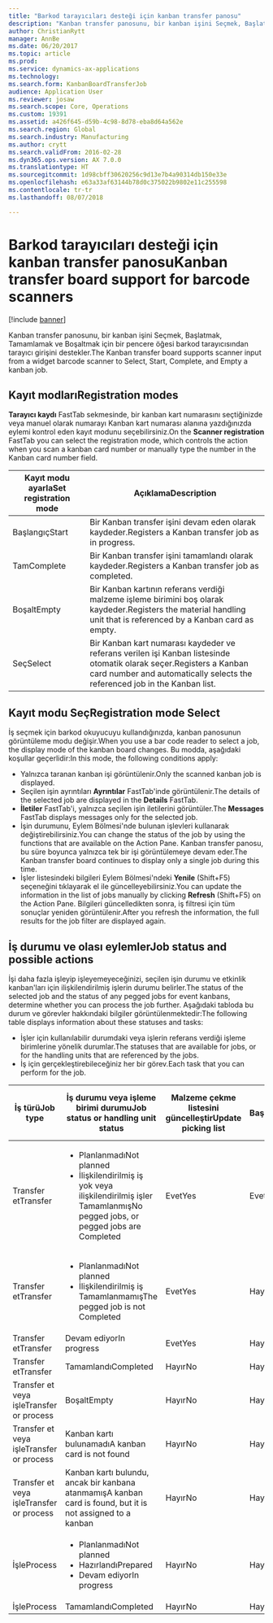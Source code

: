 ```yaml
---
title: "Barkod tarayıcıları desteği için kanban transfer panosu"
description: "Kanban transfer panosunu, bir kanban işini Seçmek, Başlatmak, Tamamlamak ve Boşaltmak için bir pencere öğesi barkod tarayıcısından tarayıcı girişini destekler."
author: ChristianRytt
manager: AnnBe
ms.date: 06/20/2017
ms.topic: article
ms.prod: 
ms.service: dynamics-ax-applications
ms.technology: 
ms.search.form: KanbanBoardTransferJob
audience: Application User
ms.reviewer: josaw
ms.search.scope: Core, Operations
ms.custom: 19391
ms.assetid: a426f645-d59b-4c98-8d78-eba8d64a562e
ms.search.region: Global
ms.search.industry: Manufacturing
ms.author: crytt
ms.search.validFrom: 2016-02-28
ms.dyn365.ops.version: AX 7.0.0
ms.translationtype: HT
ms.sourcegitcommit: 1d98cbff30620256c9d13e7b4a90314db150e33e
ms.openlocfilehash: e63a33af63144b78d0c375022b9802e11c255598
ms.contentlocale: tr-tr
ms.lasthandoff: 08/07/2018

---
```


# <a name="kanban-transfer-board-support-for-barcode-scanners"></a><span data-ttu-id="35b7a-103">Barkod tarayıcıları desteği için kanban transfer panosu</span><span class="sxs-lookup"><span data-stu-id="35b7a-103">Kanban transfer board support for barcode scanners</span></span>

[!include [banner](../includes/banner.md)]

<span data-ttu-id="35b7a-104">Kanban transfer panosunu, bir kanban işini Seçmek, Başlatmak, Tamamlamak ve Boşaltmak için bir pencere öğesi barkod tarayıcısından tarayıcı girişini destekler.</span><span class="sxs-lookup"><span data-stu-id="35b7a-104">The Kanban transfer board supports scanner input from a widget barcode scanner to Select, Start, Complete, and Empty a kanban job.</span></span>

<a name="registration-modes"></a><span data-ttu-id="35b7a-105">Kayıt modları</span><span class="sxs-lookup"><span data-stu-id="35b7a-105">Registration modes</span></span>
------------------

<span data-ttu-id="35b7a-106">**Tarayıcı kaydı** FastTab sekmesinde, bir kanban kart numarasını seçtiğinizde veya manuel olarak numarayı Kanban kart numarası alanına yazdığınızda eylemi kontrol eden kayıt modunu seçebilirsiniz.</span><span class="sxs-lookup"><span data-stu-id="35b7a-106">On the **Scanner registration** FastTab you can select the registration mode, which controls the action when you scan a kanban card number or manually type the number in the Kanban card number field.</span></span>

| <span data-ttu-id="35b7a-107">Kayıt modu ayarla</span><span class="sxs-lookup"><span data-stu-id="35b7a-107">Set registration mode</span></span> | <span data-ttu-id="35b7a-108">Açıklama</span><span class="sxs-lookup"><span data-stu-id="35b7a-108">Description</span></span>                                                                                     |
|-----------------------|-------------------------------------------------------------------------------------------------|
| <span data-ttu-id="35b7a-109">Başlangıç</span><span class="sxs-lookup"><span data-stu-id="35b7a-109">Start</span></span>                 | <span data-ttu-id="35b7a-110">Bir Kanban transfer işini devam eden olarak kaydeder.</span><span class="sxs-lookup"><span data-stu-id="35b7a-110">Registers a Kanban transfer job as in progress.</span></span>                                                 |
| <span data-ttu-id="35b7a-111">Tam</span><span class="sxs-lookup"><span data-stu-id="35b7a-111">Complete</span></span>              | <span data-ttu-id="35b7a-112">Bir Kanban transfer işini tamamlandı olarak kaydeder.</span><span class="sxs-lookup"><span data-stu-id="35b7a-112">Registers a Kanban transfer job as completed.</span></span>                                                   |
| <span data-ttu-id="35b7a-113">Boşalt</span><span class="sxs-lookup"><span data-stu-id="35b7a-113">Empty</span></span>                 | <span data-ttu-id="35b7a-114">Bir Kanban kartının referans verdiği malzeme işleme birimini boş olarak kaydeder.</span><span class="sxs-lookup"><span data-stu-id="35b7a-114">Registers the material handling unit that is referenced by a Kanban card as empty.</span></span>              |
| <span data-ttu-id="35b7a-115">Seç</span><span class="sxs-lookup"><span data-stu-id="35b7a-115">Select</span></span>                | <span data-ttu-id="35b7a-116">Bir Kanban kart numarası kaydeder ve referans verilen işi Kanban listesinde otomatik olarak seçer.</span><span class="sxs-lookup"><span data-stu-id="35b7a-116">Registers a Kanban card number and automatically selects the referenced job in the Kanban list.</span></span> |

 
<a name="registration-mode-select"></a><span data-ttu-id="35b7a-117">Kayıt modu Seç</span><span class="sxs-lookup"><span data-stu-id="35b7a-117">Registration mode Select</span></span>
------------------------

<span data-ttu-id="35b7a-118">İş seçmek için barkod okuyucuyu kullandığınızda, kanban panosunun görüntüleme modu değişir.</span><span class="sxs-lookup"><span data-stu-id="35b7a-118">When you use a bar code reader to select a job, the display mode of the kanban board changes.</span></span> <span data-ttu-id="35b7a-119">Bu modda, aşağıdaki koşullar geçerlidir:</span><span class="sxs-lookup"><span data-stu-id="35b7a-119">In this mode, the following conditions apply:</span></span>

-   <span data-ttu-id="35b7a-120">Yalnızca taranan kanban işi görüntülenir.</span><span class="sxs-lookup"><span data-stu-id="35b7a-120">Only the scanned kanban job is displayed.</span></span>
-   <span data-ttu-id="35b7a-121">Seçilen işin ayrıntıları **Ayrıntılar** FastTab'inde görüntülenir.</span><span class="sxs-lookup"><span data-stu-id="35b7a-121">The details of the selected job are displayed in the **Details** FastTab.</span></span>
-   <span data-ttu-id="35b7a-122">**İletiler** FastTab'i, yalnızca seçilen işin iletilerini görüntüler.</span><span class="sxs-lookup"><span data-stu-id="35b7a-122">The **Messages** FastTab displays messages only for the selected job.</span></span>
-   <span data-ttu-id="35b7a-123">İşin durumunu, Eylem Bölmesi'nde bulunan işlevleri kullanarak değiştirebilirsiniz.</span><span class="sxs-lookup"><span data-stu-id="35b7a-123">You can change the status of the job by using the functions that are available on the Action Pane.</span></span> <span data-ttu-id="35b7a-124">Kanban transfer panosu, bu süre boyunca yalnızca tek bir işi görüntülemeye devam eder.</span><span class="sxs-lookup"><span data-stu-id="35b7a-124">The Kanban transfer board continues to display only a single job during this time.</span></span>
-   <span data-ttu-id="35b7a-125">İşler listesindeki bilgileri Eylem Bölmesi'ndeki **Yenile** (Shift+F5) seçeneğini tıklayarak el ile güncelleyebilirsiniz.</span><span class="sxs-lookup"><span data-stu-id="35b7a-125">You can update the information in the list of jobs manually by clicking **Refresh** (Shift+F5) on the Action Pane.</span></span> <span data-ttu-id="35b7a-126">Bilgileri güncelledikten sonra, iş filtresi için tüm sonuçlar yeniden görüntülenir.</span><span class="sxs-lookup"><span data-stu-id="35b7a-126">After you refresh the information, the full results for the job filter are displayed again.</span></span>

## <a name="job-status-and-possible-actions"></a><span data-ttu-id="35b7a-127">İş durumu ve olası eylemler</span><span class="sxs-lookup"><span data-stu-id="35b7a-127">Job status and possible actions</span></span>
<span data-ttu-id="35b7a-128">İşi daha fazla işleyip işleyemeyeceğinizi, seçilen işin durumu ve etkinlik kanban'ları için ilişkilendirilmiş işlerin durumu belirler.</span><span class="sxs-lookup"><span data-stu-id="35b7a-128">The status of the selected job and the status of any pegged jobs for event kanbans, determine whether you can process the job further.</span></span> <span data-ttu-id="35b7a-129">Aşağıdaki tabloda bu durum ve görevler hakkındaki bilgiler görüntülenmektedir:</span><span class="sxs-lookup"><span data-stu-id="35b7a-129">The following table displays information about these statuses and tasks:</span></span>
-   <span data-ttu-id="35b7a-130">İşler için kullanılabilir durumdaki veya işlerin referans verdiği işleme birimlerine yönelik durumlar.</span><span class="sxs-lookup"><span data-stu-id="35b7a-130">The statuses that are available for jobs, or for the handling units that are referenced by the jobs.</span></span>
-   <span data-ttu-id="35b7a-131">İş için gerçekleştirebileceğiniz her bir görev.</span><span class="sxs-lookup"><span data-stu-id="35b7a-131">Each task that you can perform for the job.</span></span>

<table>
<colgroup>
<col width="12%" />
<col width="12%" />
<col width="12%" />
<col width="12%" />
<col width="12%" />
<col width="12%" />
<col width="12%" />
<col width="12%" />
</colgroup>
<thead>
<tr class="header">
<th><span data-ttu-id="35b7a-132">İş türü</span><span class="sxs-lookup"><span data-stu-id="35b7a-132">Job type</span></span></th>
<th><span data-ttu-id="35b7a-133">İş durumu veya işleme birimi durumu</span><span class="sxs-lookup"><span data-stu-id="35b7a-133">Job status or handling unit status</span></span></th>
<th><span data-ttu-id="35b7a-134">Malzeme çekme listesini güncelleştir</span><span class="sxs-lookup"><span data-stu-id="35b7a-134">Update picking list</span></span></th>
<th><span data-ttu-id="35b7a-135">Başlangıç</span><span class="sxs-lookup"><span data-stu-id="35b7a-135">Start</span></span></th>
<th><span data-ttu-id="35b7a-136">Kaydı güncelleştir</span><span class="sxs-lookup"><span data-stu-id="35b7a-136">Update registration</span></span></th>
<th><span data-ttu-id="35b7a-137">Tam</span><span class="sxs-lookup"><span data-stu-id="35b7a-137">Complete</span></span></th>
<th><span data-ttu-id="35b7a-138">Boşalt</span><span class="sxs-lookup"><span data-stu-id="35b7a-138">Empty</span></span></th>
<th><span data-ttu-id="35b7a-139">Olay kanbanları oluştur</span><span class="sxs-lookup"><span data-stu-id="35b7a-139">Create event kanbans</span></span></th>
</tr>
</thead>
<tbody>
<tr class="odd">
<td><span data-ttu-id="35b7a-140">Transfer et</span><span class="sxs-lookup"><span data-stu-id="35b7a-140">Transfer</span></span></td>
<td><ul>
<li><span data-ttu-id="35b7a-141">Planlanmadı</span><span class="sxs-lookup"><span data-stu-id="35b7a-141">Not planned</span></span></li>
<li><span data-ttu-id="35b7a-142">İlişkilendirilmiş iş yok veya ilişkilendirilmiş işler Tamamlanmış</span><span class="sxs-lookup"><span data-stu-id="35b7a-142">No pegged jobs, or pegged jobs are Completed</span></span></li>
</ul></td>
<td><span data-ttu-id="35b7a-143">Evet</span><span class="sxs-lookup"><span data-stu-id="35b7a-143">Yes</span></span></td>
<td><span data-ttu-id="35b7a-144">Evet</span><span class="sxs-lookup"><span data-stu-id="35b7a-144">Yes</span></span></td>
<td><span data-ttu-id="35b7a-145">Evet</span><span class="sxs-lookup"><span data-stu-id="35b7a-145">Yes</span></span></td>
<td><span data-ttu-id="35b7a-146">Evet</span><span class="sxs-lookup"><span data-stu-id="35b7a-146">Yes</span></span></td>
<td><span data-ttu-id="35b7a-147">Hayır</span><span class="sxs-lookup"><span data-stu-id="35b7a-147">No</span></span></td>
<td><span data-ttu-id="35b7a-148">Evet</span><span class="sxs-lookup"><span data-stu-id="35b7a-148">Yes</span></span></td>
</tr>
<tr class="even">
<td><span data-ttu-id="35b7a-149">Transfer et</span><span class="sxs-lookup"><span data-stu-id="35b7a-149">Transfer</span></span></td>
<td><ul>
<li><span data-ttu-id="35b7a-150">Planlanmadı</span><span class="sxs-lookup"><span data-stu-id="35b7a-150">Not planned</span></span></li>
<li><span data-ttu-id="35b7a-151">İlişkilendirilmiş iş Tamamlanmamış</span><span class="sxs-lookup"><span data-stu-id="35b7a-151">The pegged job is not Completed</span></span></li>
</ul></td>
<td><span data-ttu-id="35b7a-152">Evet</span><span class="sxs-lookup"><span data-stu-id="35b7a-152">Yes</span></span></td>
<td><span data-ttu-id="35b7a-153">Hayır</span><span class="sxs-lookup"><span data-stu-id="35b7a-153">No</span></span></td>
<td><span data-ttu-id="35b7a-154">Evet</span><span class="sxs-lookup"><span data-stu-id="35b7a-154">Yes</span></span></td>
<td><span data-ttu-id="35b7a-155">Hayır</span><span class="sxs-lookup"><span data-stu-id="35b7a-155">No</span></span></td>
<td><span data-ttu-id="35b7a-156">Hayır</span><span class="sxs-lookup"><span data-stu-id="35b7a-156">No</span></span></td>
<td><span data-ttu-id="35b7a-157">Hayır</span><span class="sxs-lookup"><span data-stu-id="35b7a-157">No</span></span></td>
</tr>
<tr class="odd">
<td><span data-ttu-id="35b7a-158">Transfer et</span><span class="sxs-lookup"><span data-stu-id="35b7a-158">Transfer</span></span></td>
<td><span data-ttu-id="35b7a-159">Devam ediyor</span><span class="sxs-lookup"><span data-stu-id="35b7a-159">In progress</span></span></td>
<td><span data-ttu-id="35b7a-160">Evet</span><span class="sxs-lookup"><span data-stu-id="35b7a-160">Yes</span></span></td>
<td><span data-ttu-id="35b7a-161">Hayır</span><span class="sxs-lookup"><span data-stu-id="35b7a-161">No</span></span></td>
<td><span data-ttu-id="35b7a-162">Evet</span><span class="sxs-lookup"><span data-stu-id="35b7a-162">Yes</span></span></td>
<td><span data-ttu-id="35b7a-163">Evet</span><span class="sxs-lookup"><span data-stu-id="35b7a-163">Yes</span></span></td>
<td><span data-ttu-id="35b7a-164">Hayır</span><span class="sxs-lookup"><span data-stu-id="35b7a-164">No</span></span></td>
<td><span data-ttu-id="35b7a-165">Hayır</span><span class="sxs-lookup"><span data-stu-id="35b7a-165">No</span></span></td>
</tr>
<tr class="even">
<td><span data-ttu-id="35b7a-166">Transfer et</span><span class="sxs-lookup"><span data-stu-id="35b7a-166">Transfer</span></span></td>
<td><span data-ttu-id="35b7a-167">Tamamlandı</span><span class="sxs-lookup"><span data-stu-id="35b7a-167">Completed</span></span></td>
<td><span data-ttu-id="35b7a-168">Hayır</span><span class="sxs-lookup"><span data-stu-id="35b7a-168">No</span></span></td>
<td><span data-ttu-id="35b7a-169">Hayır</span><span class="sxs-lookup"><span data-stu-id="35b7a-169">No</span></span></td>
<td><span data-ttu-id="35b7a-170">Hayır</span><span class="sxs-lookup"><span data-stu-id="35b7a-170">No</span></span></td>
<td><span data-ttu-id="35b7a-171">Hayır</span><span class="sxs-lookup"><span data-stu-id="35b7a-171">No</span></span></td>
<td><span data-ttu-id="35b7a-172">Evet</span><span class="sxs-lookup"><span data-stu-id="35b7a-172">Yes</span></span></td>
<td><span data-ttu-id="35b7a-173">Hayır</span><span class="sxs-lookup"><span data-stu-id="35b7a-173">No</span></span></td>
</tr>
<tr class="odd">
<td><span data-ttu-id="35b7a-174">Transfer et veya işle</span><span class="sxs-lookup"><span data-stu-id="35b7a-174">Transfer or process</span></span></td>
<td><span data-ttu-id="35b7a-175">Boşalt</span><span class="sxs-lookup"><span data-stu-id="35b7a-175">Empty</span></span></td>
<td><span data-ttu-id="35b7a-176">Hayır</span><span class="sxs-lookup"><span data-stu-id="35b7a-176">No</span></span></td>
<td><span data-ttu-id="35b7a-177">Hayır</span><span class="sxs-lookup"><span data-stu-id="35b7a-177">No</span></span></td>
<td><span data-ttu-id="35b7a-178">Hayır</span><span class="sxs-lookup"><span data-stu-id="35b7a-178">No</span></span></td>
<td><span data-ttu-id="35b7a-179">Hayır</span><span class="sxs-lookup"><span data-stu-id="35b7a-179">No</span></span></td>
<td><span data-ttu-id="35b7a-180">Hayır</span><span class="sxs-lookup"><span data-stu-id="35b7a-180">No</span></span></td>
<td><span data-ttu-id="35b7a-181">Hayır</span><span class="sxs-lookup"><span data-stu-id="35b7a-181">No</span></span></td>
</tr>
<tr class="even">
<td><span data-ttu-id="35b7a-182">Transfer et veya işle</span><span class="sxs-lookup"><span data-stu-id="35b7a-182">Transfer or process</span></span></td>
<td><span data-ttu-id="35b7a-183">Kanban kartı bulunamadı</span><span class="sxs-lookup"><span data-stu-id="35b7a-183">A kanban card is not found</span></span></td>
<td><span data-ttu-id="35b7a-184">Hayır</span><span class="sxs-lookup"><span data-stu-id="35b7a-184">No</span></span></td>
<td><span data-ttu-id="35b7a-185">Hayır</span><span class="sxs-lookup"><span data-stu-id="35b7a-185">No</span></span></td>
<td><span data-ttu-id="35b7a-186">Hayır</span><span class="sxs-lookup"><span data-stu-id="35b7a-186">No</span></span></td>
<td><span data-ttu-id="35b7a-187">Hayır</span><span class="sxs-lookup"><span data-stu-id="35b7a-187">No</span></span></td>
<td><span data-ttu-id="35b7a-188">Hayır</span><span class="sxs-lookup"><span data-stu-id="35b7a-188">No</span></span></td>
<td><span data-ttu-id="35b7a-189">Hayır</span><span class="sxs-lookup"><span data-stu-id="35b7a-189">No</span></span></td>
</tr>
<tr class="odd">
<td><span data-ttu-id="35b7a-190">Transfer et veya işle</span><span class="sxs-lookup"><span data-stu-id="35b7a-190">Transfer or process</span></span></td>
<td><span data-ttu-id="35b7a-191">Kanban kartı bulundu, ancak bir kanbana atanmamış</span><span class="sxs-lookup"><span data-stu-id="35b7a-191">A kanban card is found, but it is not assigned to a kanban</span></span></td>
<td><span data-ttu-id="35b7a-192">Hayır</span><span class="sxs-lookup"><span data-stu-id="35b7a-192">No</span></span></td>
<td><span data-ttu-id="35b7a-193">Hayır</span><span class="sxs-lookup"><span data-stu-id="35b7a-193">No</span></span></td>
<td><span data-ttu-id="35b7a-194">Hayır</span><span class="sxs-lookup"><span data-stu-id="35b7a-194">No</span></span></td>
<td><span data-ttu-id="35b7a-195">Hayır</span><span class="sxs-lookup"><span data-stu-id="35b7a-195">No</span></span></td>
<td><span data-ttu-id="35b7a-196">Hayır</span><span class="sxs-lookup"><span data-stu-id="35b7a-196">No</span></span></td>
<td><span data-ttu-id="35b7a-197">Hayır</span><span class="sxs-lookup"><span data-stu-id="35b7a-197">No</span></span></td>
</tr>
<tr class="even">
<td><span data-ttu-id="35b7a-198">İşle</span><span class="sxs-lookup"><span data-stu-id="35b7a-198">Process</span></span></td>
<td><ul>
<li><span data-ttu-id="35b7a-199">Planlanmadı</span><span class="sxs-lookup"><span data-stu-id="35b7a-199">Not planned</span></span></li>
<li><span data-ttu-id="35b7a-200">Hazırlandı</span><span class="sxs-lookup"><span data-stu-id="35b7a-200">Prepared</span></span></li>
<li><span data-ttu-id="35b7a-201">Devam ediyor</span><span class="sxs-lookup"><span data-stu-id="35b7a-201">In progress</span></span></li>
</ul></td>
<td><span data-ttu-id="35b7a-202">Hayır</span><span class="sxs-lookup"><span data-stu-id="35b7a-202">No</span></span></td>
<td><span data-ttu-id="35b7a-203">Hayır</span><span class="sxs-lookup"><span data-stu-id="35b7a-203">No</span></span></td>
<td><span data-ttu-id="35b7a-204">Hayır</span><span class="sxs-lookup"><span data-stu-id="35b7a-204">No</span></span></td>
<td><span data-ttu-id="35b7a-205">Hayır</span><span class="sxs-lookup"><span data-stu-id="35b7a-205">No</span></span></td>
<td><span data-ttu-id="35b7a-206">Hayır</span><span class="sxs-lookup"><span data-stu-id="35b7a-206">No</span></span></td>
<td><span data-ttu-id="35b7a-207">Hayır</span><span class="sxs-lookup"><span data-stu-id="35b7a-207">No</span></span></td>
</tr>
<tr class="odd">
<td><span data-ttu-id="35b7a-208">İşle</span><span class="sxs-lookup"><span data-stu-id="35b7a-208">Process</span></span></td>
<td><span data-ttu-id="35b7a-209">Tamamlandı</span><span class="sxs-lookup"><span data-stu-id="35b7a-209">Completed</span></span></td>
<td><span data-ttu-id="35b7a-210">Hayır</span><span class="sxs-lookup"><span data-stu-id="35b7a-210">No</span></span></td>
<td><span data-ttu-id="35b7a-211">Hayır</span><span class="sxs-lookup"><span data-stu-id="35b7a-211">No</span></span></td>
<td><span data-ttu-id="35b7a-212">Hayır</span><span class="sxs-lookup"><span data-stu-id="35b7a-212">No</span></span></td>
<td><span data-ttu-id="35b7a-213">Hayır</span><span class="sxs-lookup"><span data-stu-id="35b7a-213">No</span></span></td>
<td><span data-ttu-id="35b7a-214">Hayır</span><span class="sxs-lookup"><span data-stu-id="35b7a-214">No</span></span></td>
<td><span data-ttu-id="35b7a-215">Hayır</span><span class="sxs-lookup"><span data-stu-id="35b7a-215">No</span></span></td>
</tr>
</tbody>
</table>







